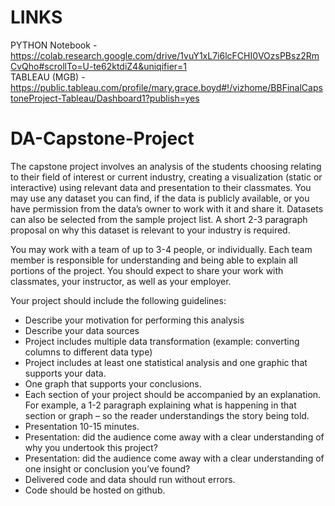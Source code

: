 # LINKS

PYTHON Notebook - https://colab.research.google.com/drive/1vuY1xL7i6lcFCHI0VOzsPBsz2RmCvQho#scrollTo=U-te62ktdiZ4&uniqifier=1 <br>
TABLEAU (MGB) - https://public.tableau.com/profile/mary.grace.boyd#!/vizhome/BBFinalCapstoneProject-Tableau/Dashboard1?publish=yes

# DA-Capstone-Project

The capstone project involves an analysis of the students choosing relating to their field of interest or current industry, creating a visualization (static or interactive) using
relevant data and presentation to their classmates. You may use any dataset you can find, if the data is publicly available, or you have permission from the data’s owner to
work with it and share it. Datasets can also be selected from the sample project list. A short 2-3 paragraph proposal on why this dataset is relevant to your industry is required.

You may work with a team of up to 3-4 people, or individually. Each team member is responsible for understanding and being able to explain all portions of the project.
You should expect to share your work with classmates, your instructor, as well as your employer.

Your project should include the following guidelines:<br>
-  Describe your motivation for performing this analysis<br>
-  Describe your data sources<br>
-  Project includes multiple data transformation (example: converting columns to different data type)<br>
-  Project includes at least one statistical analysis and one graphic that supports your data.<br>
-  One graph that supports your conclusions.<br>
-  Each section of your project should be accompanied by an explanation. For example, a 1-2 paragraph explaining what is happening in that section or graph – so the reader understandings the story being told.<br>
-  Presentation 10-15 minutes.<br>
-  Presentation: did the audience come away with a clear understanding of why you undertook this project?<br>
-  Presentation: did the audience come away with a clear understanding of one insight or conclusion you’ve found?<br>
-  Delivered code and data should run without errors.<br>
-  Code should be hosted on github.<br>
